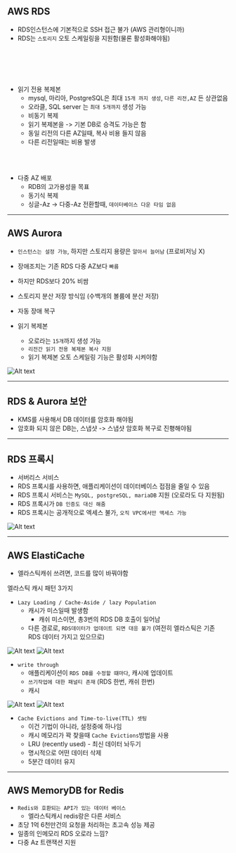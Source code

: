 ## AWS RDS

-  RDS인스턴스에 기본적으로 SSH 접근 불가 (AWS 관리형이니까)
-  RDS는 `스토리지` 오토 스케일링을 지원함(물론 활성화해야됨)


<br><br><br><br>

- 읽기 전용 복제본
  - mysql, 마리아, PostgreSQL은 최대 `15개 까지 생성`, `다른 리전,AZ` 든 상관없음
  - 오라클, SQL server 는 `최대 5개까지` 생성 가능
  - 비동기 복제
  - 읽기 복제본을 -> 기본 DB로 승격도 가능은 함
  - 동일 리전의 다른 AZ일때, 복사 비용 들지 않음
  - 다른 리전일때는 비용 발생

<br><br>

- 다중 AZ 배포
  - RDB의 고가용성을 목표
  - 동기식 복제
  - 싱글-Az -> 다중-Az 전환할때, `데이터베이스 다운 타임 없음`


--------

## AWS Aurora

- `인스턴스는 설정 가능`, 하지만 스토리지 용량은 `알아서 늘어남` (프로비저닝 X)
- 장애조치는 기존 RDS 다중 AZ보다 `빠름`
- 하지만 RDS보다 20% 비쌈
- 스토리지 분산 저장 방식임 (수백개의 볼륨에 분산 저장)
- 자동 장애 복구

 
- 읽기 복제본
  - 오로라는 `15개`까지 생성 가능
  - `리전간 읽기 전용 복제본 복사 지원`
  - 읽기 복제본 오토 스케일링 기능은 활성화 시켜야함



![Alt text](../etc/image3/%EC%98%A4%EB%A1%9C%EB%9D%BC1.png)

----------------------

## RDS & Aurora 보안
- KMS를 사용해서 DB 데이터를 암호화 해야됨
- 암호화 되지 않은 DB는, 스냅샷 -> 스냅샷 암호화 복구로 진횅해야됨


--------------------------------

## RDS 프록시

- 서버리스 서비스
- RDS 프록시를 사용하면, 애플리케이션이 데이터베이스 접점을 줄일 수 있음
- RDS 프록시 서비스는 `MySQL, postgreSQL, mariaDB` 지원 (오로라도 다 지원됨)
- RDS 프록시가 `DB 인증도 대신 해줌`
- RDS 프록시는 공개적으로 엑세스 불가, `오직 VPC에서만 액세스 가능`


![Alt text](../etc/image3/%ED%94%84%EB%A1%9D%EC%8B%9C.png)


------------------
## AWS ElastiCache 

- 엘라스틱캐쉬 쓰려면, 코드를 많이 바꿔야함



엘라스틱 캐시 패턴 3가지
- `Lazy Loading / Cache-Aside / lazy Population` 
  - 캐시가 미스일때 발생함
    - 캐쉬 미스이면, 총3번의 RDS DB 호출이 일어남
  - 다른 경로로, `RDS데이터가 업데이트 되면 대응 불가` (여전히 엘라스틱은 기존 RDS 데이터 가지고 있으므로)


![Alt text](<../etc/image3/Lazy Loading.png>)
![Alt text](<../etc/image3/Lazy Loading2.png>)


- `write through` 
  - 애플리케이션이 `RDS DB를 수정할 떄마다`, 캐시에 업데이트
  - `쓰기작업에 대한 패널티 존재` (RDS 한번, 캐쉬 한번)
  - 캐시


![Alt text](<../etc/image3/write through.png>)
![Alt text](<../etc/image3/write through2.png>)


- `Cache Evictions and Time-to-live(TTL) 셋팅`
  - 이건 기법이 아니라, 설정중에 하나임
  - 캐시 메모리가 꽉 찾을때 `Cache Evictions`방법을 사용
  - LRU (recently used) - 최신 데이터 놔두기
  - 명시적으로 어떤 데이터 삭제
  - 5분간 데이터 유지


------------------------------------
## AWS MemoryDB for Redis

- `Redis와 호환되는 API가 있는 데이터 베이스`
  - 엘라스틱캐시 redis랑은 다른 서비스
- 초당 1억 6천만건의 요청을 처리하는 초고속 성능 제공
- 일종의 인메모리 RDS 오로라 느낌?
- 다중 Az 트랜잭션 지원
